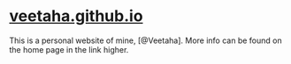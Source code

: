 # [veetaha.github.io](https://veetaha.github.io/)

This is a personal website of mine, [@Veetaha]. More info can be found on the home page in the link higher.
